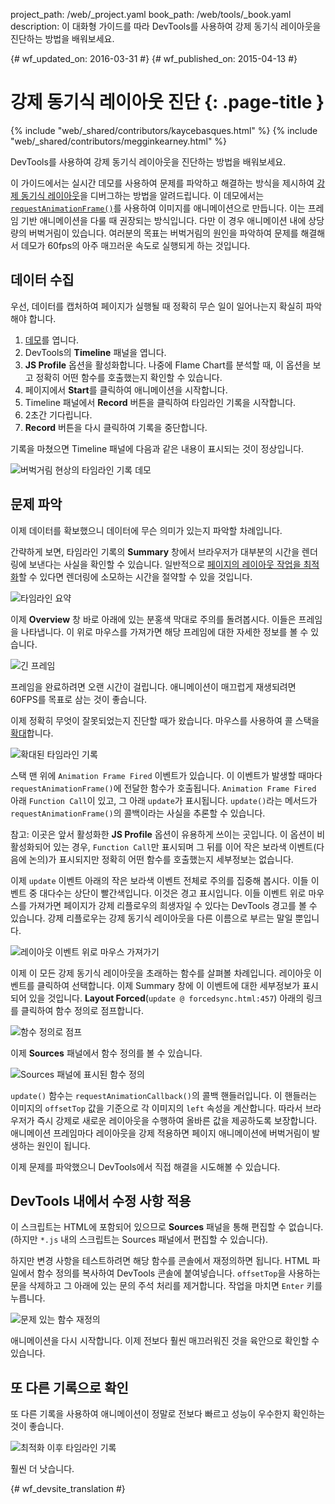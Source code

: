 project_path: /web/_project.yaml
book_path: /web/tools/_book.yaml
description: 이 대화형 가이드를 따라 DevTools를 사용하여 강제 동기식 레이아웃을 진단하는 방법을 배워보세요.

{# wf_updated_on: 2016-03-31 #}
{# wf_published_on: 2015-04-13 #}

# 강제 동기식 레이아웃 진단 {: .page-title }

{% include "web/_shared/contributors/kaycebasques.html" %}
{% include "web/_shared/contributors/megginkearney.html" %}

DevTools를 사용하여
강제 동기식 레이아웃을 진단하는 방법을 배워보세요.

이 가이드에서는 실시간 데모를 사용하여 
문제를 파악하고 해결하는 방식을 제시하여 [강제 동기식 레이아웃][fsl]을 디버그하는 방법을 알려드립니다.  이 데모에서는 
[`requestAnimationFrame()`][raf]를 사용하여 이미지를 애니메이션으로 만듭니다. 이는 
프레임 기반 애니메이션을 다룰 때 권장되는 방식입니다. 다만 이 경우 애니메이션 내에 상당량의 버벅거림이 
있습니다. 여러분의 목표는 버벅거림의 원인을 파악하여 문제를 해결해서
데모가 60fps의 아주 매끄러운 속도로 실행되게 하는 것입니다. 

[fsl]: /web/fundamentals/performance/rendering/avoid-large-complex-layouts-and-layout-thrashing#avoid-forced-synchronous-layouts

[raf]: /web/fundamentals/performance/rendering/optimize-javascript-execution#use-requestanimationframe-for-visual-changes


## 데이터 수집

우선, 데이터를 캡처하여 페이지가 실행될 때 정확히 무슨 일이 일어나는지
확실히 파악해야 합니다. 

1. [데모](https://googlesamples.github.io/web-fundamentals/tools/chrome-devtools/rendering-tools/forcedsync.html)를 엽니다.
1. DevTools의 **Timeline** 패널을 엽니다.
1. **JS Profile** 옵션을 활성화합니다. 나중에 Flame Chart를 분석할 때, 이 옵션을 보고
정확히 어떤 함수를 호출했는지 확인할 수 있습니다.
1. 페이지에서 **Start**를 클릭하여 애니메이션을 시작합니다. 
1. Timeline 패널에서 **Record** 버튼을 클릭하여 타임라인
기록을 시작합니다.
1. 2초간 기다립니다. 
1. **Record** 버튼을 다시 클릭하여 기록을 중단합니다. 

기록을 마쳤으면 Timeline 패널에 다음과 같은 내용이 표시되는 것이
정상입니다. 

![버벅거림 현상의 타임라인 기록 데모](imgs/demo-recording.png)

## 문제 파악

이제 데이터를 확보했으니 데이터에 무슨 의미가 있는지 파악할 차례입니다. 

간략하게 보면, 타임라인 기록의 **Summary** 창에서 
브라우저가 대부분의 시간을 렌더링에 보낸다는 사실을 확인할 수 있습니다. 일반적으로
[페이지의 레이아웃 작업을 최적화][layout]할 수 있다면 렌더링에 소모하는 시간을 절약할 수
있을 것입니다. 

![타임라인 요약](imgs/summary.png)

이제 **Overview** 창 바로 아래에 있는 분홍색 막대로 주의를 돌려봅시다.
이들은 프레임을 나타냅니다. 이 위로 마우스를 가져가면 해당 프레임에 대한 자세한 정보를
볼 수 있습니다.

![긴 프레임](imgs/long-frame.png)

프레임을 완료하려면 오랜 시간이 걸립니다. 애니메이션이 매끄럽게 재생되려면 60FPS를 목표로 삼는 것이 
좋습니다. 

이제 정확히 무엇이 잘못되었는지 진단할 때가 왔습니다. 마우스를 사용하여 콜 스택을
[확대][zoom]합니다. 

![확대된 타임라인 기록](imgs/zoom.png)

스택 맨 위에 `Animation Frame Fired` 이벤트가 있습니다. 이 이벤트가 발생할 때마다
`requestAnimationFrame()`에 전달한 함수가 호출됩니다.
`Animation Frame Fired` 아래 `Function Call`이 있고, 그 아래
`update`가 표시됩니다. `update()`라는 메서드가 
`requestAnimationFrame()`의 콜백이라는 사실을 추론할 수 있습니다. 

참고: 이곳은 앞서 활성화한 **JS Profile** 옵션이 유용하게 쓰이는 
곳입니다. 이 옵션이 비활성화되어 있는 경우, `Function Call`만 표시되며 그 뒤를 이어
작은 보라색 이벤트(다음에 논의)가 표시되지만 정확히 어떤 함수를
호출했는지 세부정보는 없습니다.

이제 `update`
이벤트 아래의 작은 보라색 이벤트 전체로 주의를 집중해 봅시다. 이들 이벤트 중 대다수는 상단이 빨간색입니다. 이것은 경고 표시입니다.
이들 이벤트 위로 마우스를 가져가면 페이지가 강제 리플로우의 희생자일 수 있다는 
DevTools 경고를 볼 수 있습니다. 강제 리플로우는
강제 동기식 레이아웃을 다른 이름으로 부르는 말일 뿐입니다. 

![레이아웃 이벤트 위로 마우스 가져가기](imgs/layout-hover.png)

이제 이 모든
강제 동기식 레이아웃을 초래하는 함수를 살펴볼 차례입니다. 레이아웃 이벤트를 클릭하여 선택합니다. 
이제 Summary 창에 이 이벤트에 대한 세부정보가 표시되어 있을 것입니다. 
**Layout Forced**(`update @ forcedsync.html:457`) 아래의 링크를 클릭하여
함수 정의로 점프합니다.

![함수 정의로 점프](imgs/jump.png)

이제 **Sources** 패널에서 함수 정의를 볼 수 있습니다. 

![Sources 패널에 표시된 함수 정의](imgs/definition.png)

`update()` 함수는
`requestAnimationCallback()`의 콜백 핸들러입니다. 이 핸들러는 이미지의 `offsetTop` 값을 기준으로 각 이미지의 
`left` 속성을 계산합니다. 따라서 브라우저가 즉시 강제로 새로운 레이아웃을 수행하여
올바른 값을 제공하도록 보장합니다.
애니메이션 프레임마다 레이아웃을 강제 적용하면 페이지 애니메이션에 버벅거림이 발생하는 원인이 
됩니다. 

이제 문제를 파악했으니 DevTools에서 직접 해결을
시도해볼 수 있습니다.

[layout]: /web/tools/chrome-devtools/profile/rendering-tools/analyze-runtime#layout
[zoom]: /web/tools/chrome-devtools/profile/evaluate-performance/timeline-tool#zoom

## DevTools 내에서 수정 사항 적용

이 스크립트는 HTML에 포함되어 있으므로 **Sources** 패널을 통해 편집할 수 없습니다.
(하지만 `*.js` 내의 스크립트는 Sources 패널에서 편집할 수 있습니다). 

하지만 변경 사항을 테스트하려면 해당 함수를 콘솔에서 재정의하면 됩니다.
HTML 파일에서 함수 정의를 복사하여 DevTools 콘솔에
붙여넣습니다. `offsetTop`을 사용하는 문을 삭제하고 그 아래에 있는 문의 주석 처리를 
제거합니다. 작업을 마치면 `Enter` 키를 누릅니다. 

![문제 있는 함수 재정의](imgs/redefinition.png)

애니메이션을 다시 시작합니다. 이제 전보다 훨씬 매끄러워진 것을 육안으로 확인할 수 있습니다. 

## 또 다른 기록으로 확인

또 다른 기록을 사용하여 애니메이션이 정말로 전보다
빠르고 성능이 우수한지 확인하는 것이 좋습니다. 

![최적화 이후 타임라인 기록](imgs/after.png)

훨씬 더 낫습니다.


{# wf_devsite_translation #}
